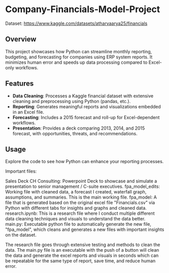 ﻿# Company-Financials-Model-Project

Dataset: https://www.kaggle.com/datasets/atharvaarya25/financials

## Overview
This project showcases how Python can streamline monthly reporting, budgeting, and forecasting for companies using ERP system reports. It minimizes human error and speeds up data processing compared to Excel-only workflows.

## Features
- **Data Cleaning**: Processes a Kaggle financial dataset with extensive cleaning and preprocessing using Python (pandas, etc.).
- **Reporting**: Generates meaningful reports and visualizations embedded in an Excel file.
- **Forecasting**: Includes a 2015 forecast and roll-up for Excel-dependent workflows.
- **Presentation**: Provides a deck comparing 2013, 2014, and 2015 forecast, with opportunities, threats, and recommendations.

## Usage
Explore the code to see how Python can enhance your reporting processes.

Important files:

Sales Deck CH Consulting: Powerpoint Deck to showcase and simulate a presentation to senior management / C-suite executives.
fpa_model_edits: Working file with cleaned data, a forecast I created, waterfall graph, assumptions, and summaries. This is the main working file.
fpa_model: A file that is generated based on the original excel file "Financials.csv" via Python with different tabs for insights and graphs and cleaned data.
research.ipynb: This is a research file where I conduct multiple different data cleaning techniques and visuals to understand the data better.
main.py: Executable python file to automatically generate the new file, "fpa_model", which cleans and generates a new files with important insights on the dataset.

The research file goes through extensive testing and methods to clean the data. The main.py file is an executable with the push of a button will clean the data and generate the excel reports and visuals in seconds which can be repeatable for the same type of report, save time, and reduce human error.
